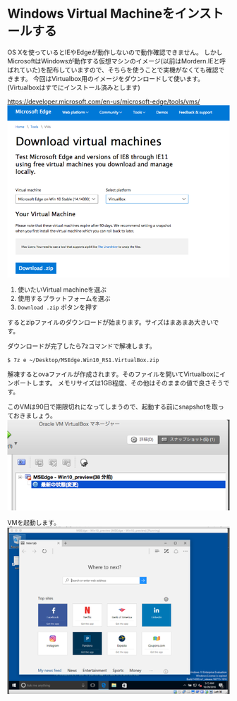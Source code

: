 # Windows Virtual Machineをインストールする

OS Xを使っているとIEやEdgeが動作しないので動作確認できません。
しかしMicrosoftはWindowsが動作する仮想マシンのイメージ(以前はMordern.IEと呼ばれていた)を配布していますので、そちらを使うことで実機がなくても確認できます。
今回はVirtualbox用のイメージをダウンロードして使います。(Virtualboxはすでにインストール済みとします)

https://developer.microsoft.com/en-us/microsoft-edge/tools/vms/
![Windows仮想マシンイメージのダウンロードページ](https://github.com/TakesxiSximada/gist/blob/master/windows-virtual-machines/download-windows-vm.png)

1. 使いたいVirtual machineを選ぶ
2. 使用するプラットフォームを選ぶ
3. `Download .zip` ボタンを押す

するとzipファイルのダウンロードが始まります。サイズはまあまあ大きいです。

ダウンロードが完了したら7zコマンドで解凍します。

```
$ 7z e ~/Desktop/MSEdge.Win10_RS1.VirtualBox.zip
```

解凍するとovaファイルが作成されます。そのファイルを開いてVirtualboxにインポートします。
メモリサイズは1GB程度、その他はそのままの値で良さそうです。

このVMは90日で期限切れになってしまうので、起動する前にsnapshotを取っておきましょう。
![VirtualBoxのsnapshot](https://github.com/TakesxiSximada/gist/blob/master/windows-virtual-machines/virtualbox-snapshot.png)

VMを起動します。
![Windows VM](https://github.com/TakesxiSximada/gist/blob/master/windows-virtual-machines/windows-vm.png)
